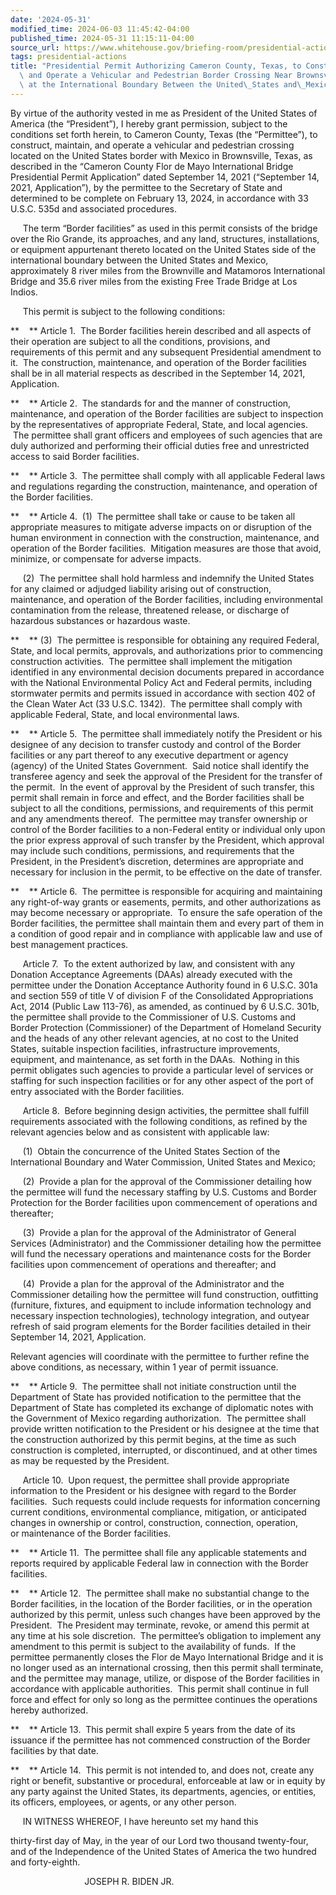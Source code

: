 ```yaml
---
date: '2024-05-31'
modified_time: 2024-06-03 11:45:42-04:00
published_time: 2024-05-31 11:15:11-04:00
source_url: https://www.whitehouse.gov/briefing-room/presidential-actions/2024/05/31/authorizing-cameron-county-texas-to-construct-maintain-and-operate-a-vehicular-and-pedestrian-border-crossing-near-brownsville-texas-at-the-international-boundary-between-the-united-states-and-m/
tags: presidential-actions
title: "Presidential Permit Authorizing Cameron County, Texas, to Construct, Maintain,\
  \ and Operate a Vehicular and Pedestrian Border Crossing Near Brownsville, Texas,\
  \ at the International Boundary Between the United\_States and\_Mexico"
---
```

 
By virtue of the authority vested in me as President of the United
States of America (the “President”), I hereby grant permission, subject
to the conditions set forth herein, to Cameron County, Texas (the
“Permittee”), to construct, maintain, and operate a vehicular and
pedestrian crossing located on the United States border with Mexico in
Brownsville, Texas, as described in the “Cameron County Flor de Mayo
International Bridge Presidential Permit Application” dated September
14, 2021 (“September 14, 2021, Application”), by the permittee to the
Secretary of State and determined to be complete on February 13, 2024,
in accordance with 33 U.S.C. 535d and associated procedures.

     The term “Border facilities” as used in this permit consists of the
bridge over the Rio Grande, its approaches, and any land, structures,
installations, or equipment appurtenant thereto located on the United
States side of the international boundary between the United States and
Mexico, approximately 8 river miles from the Brownville and Matamoros
International Bridge and 35.6 river miles from the existing Free Trade
Bridge at Los Indios. 

     This permit is subject to the following conditions:

**    ** Article 1.  The Border facilities herein described and all
aspects of their operation are subject to all the conditions,
provisions, and requirements of this permit and any subsequent
Presidential amendment to it.  The construction, maintenance, and
operation of the Border facilities shall be in all material respects as
described in the September 14, 2021, Application.

**    ** Article 2.  The standards for and the manner of construction,
maintenance, and operation of the Border facilities are subject to
inspection by the representatives of appropriate Federal, State, and
local agencies.  The permittee shall grant officers and employees of
such agencies that are duly authorized and performing their official
duties free and unrestricted access to said Border facilities.

**    ** Article 3.  The permittee shall comply with all applicable
Federal laws and regulations regarding the construction, maintenance,
and operation of the Border facilities.

**    ** Article 4.  (1)  The permittee shall take or cause to be taken
all appropriate measures to mitigate adverse impacts on or disruption of
the human environment in connection with the construction, maintenance,
and operation of the Border facilities.  Mitigation measures are those
that avoid, minimize, or compensate for adverse impacts.

     (2)  The permittee shall hold harmless and indemnify the United
States for any claimed or adjudged liability arising out of
construction, maintenance, and operation of the Border facilities,
including environmental contamination from the release, threatened
release, or discharge of hazardous substances or hazardous waste.

**    ** (3)  The permittee is responsible for obtaining any required
Federal, State, and local permits, approvals, and authorizations prior
to commencing construction activities.  The permittee shall implement
the mitigation identified in any environmental decision documents
prepared in accordance with the National Environmental Policy Act and
Federal permits, including stormwater permits and permits issued in
accordance with section 402 of the Clean Water Act (33 U.S.C. 1342). 
The permittee shall comply with applicable Federal, State, and local
environmental laws.

**    ** Article 5.  The permittee shall immediately notify the
President or his designee of any decision to transfer custody and
control of the Border facilities or any part thereof to any executive
department or agency (agency) of the United States Government.  Said
notice shall identify the transferee agency and seek the approval of the
President for the transfer of the permit.  In the event of approval by
the President of such transfer, this permit shall remain in force and
effect, and the Border facilities shall be subject to all the
conditions, permissions, and requirements of this permit and any
amendments thereof.  The permittee may transfer ownership or control of
the Border facilities to a non-Federal entity or individual only upon
the prior express approval of such transfer by the President, which
approval may include such conditions, permissions, and requirements that
the President, in the President’s discretion, determines are appropriate
and necessary for inclusion in the permit, to be effective on the date
of transfer.

**    ** Article 6.  The permittee is responsible for acquiring and
maintaining any right-of-way grants or easements, permits, and other
authorizations as may become necessary or appropriate.  To ensure the
safe operation of the Border facilities, the permittee shall maintain
them and every part of them in a condition of good repair and in
compliance with applicable law and use of best management practices.

     Article 7.  To the extent authorized by law, and consistent with
any Donation Acceptance Agreements (DAAs) already executed with the
permittee under the Donation Acceptance Authority found in 6 U.S.C. 301a
and section 559 of title V of division F of the Consolidated
Appropriations Act, 2014 (Public Law 113-76), as amended, as continued
by 6 U.S.C. 301b, the permittee shall provide to the Commissioner of
U.S. Customs and Border Protection (Commissioner) of the Department of
Homeland Security and the heads of any other relevant agencies, at no
cost to the United States, suitable inspection facilities,
infrastructure improvements, equipment, and maintenance, as set forth in
the DAAs.  Nothing in this permit obligates such agencies to provide a
particular level of services or staffing for such inspection facilities
or for any other aspect of the port of entry associated with the Border
facilities.

     Article 8.  Before beginning design activities, the permittee shall
fulfill requirements associated with the following conditions, as
refined by the relevant agencies below and as consistent with applicable
law:

     (1)  Obtain the concurrence of the United States Section of the
International Boundary and Water Commission, United States and Mexico;

     (2)  Provide a plan for the approval of the Commissioner detailing
how the permittee will fund the necessary staffing by U.S. Customs and
Border Protection for the Border facilities upon commencement of
operations and thereafter;

     (3)  Provide a plan for the approval of the Administrator of
General Services (Administrator) and the Commissioner detailing how the
permittee will fund the necessary operations and maintenance costs for
the Border facilities upon commencement of operations and thereafter;
and

     (4)  Provide a plan for the approval of the Administrator and the
Commissioner detailing how the permittee will fund construction,
outfitting (furniture, fixtures, and equipment to include information
technology and necessary inspection technologies), technology
integration, and outyear refresh of said program elements for the Border
facilities detailed in their September 14, 2021, Application.

Relevant agencies will coordinate with the permittee to further refine
the above conditions, as necessary, within 1 year of permit issuance.

**    ** Article 9.  The permittee shall not initiate construction until
the Department of State has provided notification to the permittee that
the Department of State has completed its exchange of diplomatic notes
with the Government of Mexico regarding authorization.  The permittee
shall provide written notification to the President or his designee at
the time that the construction authorized by this permit begins, at the
time as such construction is completed, interrupted, or discontinued,
and at other times as may be requested by the President.

     Article 10.  Upon request, the permittee shall provide appropriate
information to the President or his designee with regard to the Border
facilities.  Such requests could include requests for information
concerning current conditions, environmental compliance, mitigation, or
anticipated changes in ownership or control, construction, connection,
operation, or maintenance of the Border facilities.

**    ** Article 11.  The permittee shall file any applicable statements
and reports required by applicable Federal law in connection with the
Border facilities.

**    ** Article 12.  The permittee shall make no substantial change to
the Border facilities, in the location of the Border facilities, or in
the operation authorized by this permit, unless such changes have been
approved by the President.  The President may terminate, revoke, or
amend this permit at any time at his sole discretion.  The permittee’s
obligation to implement any amendment to this permit is subject to the
availability of funds.  If the permittee permanently closes the Flor de
Mayo International Bridge and it is no longer used as an international
crossing, then this permit shall terminate, and the permittee may
manage, utilize, or dispose of the Border facilities in accordance with
applicable authorities.  This permit shall continue in full force and
effect for only so long as the permittee continues the operations hereby
authorized. 

**    ** Article 13.  This permit shall expire 5 years from the date of
its issuance if the permittee has not commenced construction of the
Border facilities by that date.

**    ** Article 14.  This permit is not intended to, and does
not, create any right or benefit, substantive or procedural, enforceable
at law or in equity by any party against the United States, its
departments, agencies, or entities, its officers, employees, or agents,
or any other person.

     IN WITNESS WHEREOF, I have hereunto set my hand this

thirty-first day of May, in the year of our Lord
two thousand twenty-four, and of the Independence of the United States
of America the two hundred and forty-eighth.

                              JOSEPH R. BIDEN JR.
